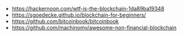 - https://hackernoon.com/wtf-is-the-blockchain-1da89ba19348
- https://sgoedecke.github.io/blockchain-for-beginners/
- https://github.com/bitcoinbook/bitcoinbook
- https://github.com/machinomy/awesome-non-financial-blockchain
